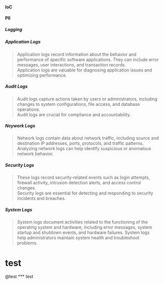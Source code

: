 #### IoC
#### PII

##### Logging
##### Application Logs  
> Application logs record information about the behavior and performance of specific software applications. They can include error messages, user interactions, and transaction records.  
> Application logs are valuable for diagnosing application issues and optimizing performance.  

##### Audit Logs  
> Audit logs capture actions taken by users or administrators, including changes to system configurations, file access, and database operations.  
> Audit logs are crucial for compliance and accountability.  

##### Neywork Logs  
> Network logs contain data about network traffic, including source and destination IP addresses, ports, protocols, and traffic patterns.  
> Analyzing network logs can help identify suspicious or anomalous network behavior.  

##### Security Logs  
> These logs record security-related events such as login attempts, firewall activity, intrusion detection alerts, and access control changes.  
> Security logs are essential for detecting and responding to security incidents and breaches.  

##### System Logs  
> System logs document activities related to the functioning of the operating system and hardware, including error messages, system startup and shutdown events, and hardware failures. 
> System logs help administrators maintain system health and troubleshoot problems.


# test
@test
*** test
